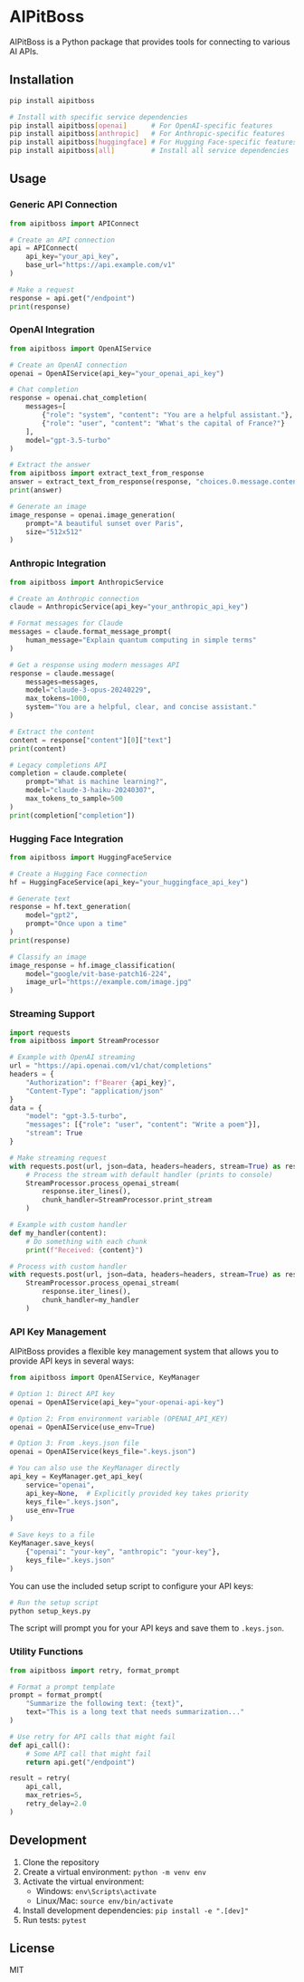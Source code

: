 # AIPitBoss

AIPitBoss is a Python package that provides tools for connecting to various AI APIs.

## Installation

```bash
pip install aipitboss

# Install with specific service dependencies
pip install aipitboss[openai]      # For OpenAI-specific features
pip install aipitboss[anthropic]   # For Anthropic-specific features
pip install aipitboss[huggingface] # For Hugging Face-specific features
pip install aipitboss[all]         # Install all service dependencies
```

## Usage

### Generic API Connection

```python
from aipitboss import APIConnect

# Create an API connection
api = APIConnect(
    api_key="your_api_key",
    base_url="https://api.example.com/v1"
)

# Make a request
response = api.get("/endpoint")
print(response)
```

### OpenAI Integration

```python
from aipitboss import OpenAIService

# Create an OpenAI connection
openai = OpenAIService(api_key="your_openai_api_key")

# Chat completion
response = openai.chat_completion(
    messages=[
        {"role": "system", "content": "You are a helpful assistant."},
        {"role": "user", "content": "What's the capital of France?"}
    ],
    model="gpt-3.5-turbo"
)

# Extract the answer
from aipitboss import extract_text_from_response
answer = extract_text_from_response(response, "choices.0.message.content")
print(answer)

# Generate an image
image_response = openai.image_generation(
    prompt="A beautiful sunset over Paris",
    size="512x512"
)
```

### Anthropic Integration

```python
from aipitboss import AnthropicService

# Create an Anthropic connection
claude = AnthropicService(api_key="your_anthropic_api_key")

# Format messages for Claude
messages = claude.format_message_prompt(
    human_message="Explain quantum computing in simple terms"
)

# Get a response using modern messages API
response = claude.message(
    messages=messages,
    model="claude-3-opus-20240229",
    max_tokens=1000,
    system="You are a helpful, clear, and concise assistant."
)

# Extract the content
content = response["content"][0]["text"]
print(content)

# Legacy completions API
completion = claude.complete(
    prompt="What is machine learning?",
    model="claude-3-haiku-20240307",
    max_tokens_to_sample=500
)
print(completion["completion"])
```

### Hugging Face Integration

```python
from aipitboss import HuggingFaceService

# Create a Hugging Face connection
hf = HuggingFaceService(api_key="your_huggingface_api_key")

# Generate text
response = hf.text_generation(
    model="gpt2",
    prompt="Once upon a time"
)
print(response)

# Classify an image
image_response = hf.image_classification(
    model="google/vit-base-patch16-224",
    image_url="https://example.com/image.jpg"
)
```

### Streaming Support

```python
import requests
from aipitboss import StreamProcessor

# Example with OpenAI streaming
url = "https://api.openai.com/v1/chat/completions"
headers = {
    "Authorization": f"Bearer {api_key}",
    "Content-Type": "application/json"
}
data = {
    "model": "gpt-3.5-turbo",
    "messages": [{"role": "user", "content": "Write a poem"}],
    "stream": True
}

# Make streaming request
with requests.post(url, json=data, headers=headers, stream=True) as response:
    # Process the stream with default handler (prints to console)
    StreamProcessor.process_openai_stream(
        response.iter_lines(),
        chunk_handler=StreamProcessor.print_stream
    )

# Example with custom handler
def my_handler(content):
    # Do something with each chunk
    print(f"Received: {content}")

# Process with custom handler
with requests.post(url, json=data, headers=headers, stream=True) as response:
    StreamProcessor.process_openai_stream(
        response.iter_lines(),
        chunk_handler=my_handler
    )
```

### API Key Management

AIPitBoss provides a flexible key management system that allows you to provide API keys in several ways:

```python
from aipitboss import OpenAIService, KeyManager

# Option 1: Direct API key
openai = OpenAIService(api_key="your-openai-api-key")

# Option 2: From environment variable (OPENAI_API_KEY)
openai = OpenAIService(use_env=True)

# Option 3: From .keys.json file
openai = OpenAIService(keys_file=".keys.json")

# You can also use the KeyManager directly
api_key = KeyManager.get_api_key(
    service="openai",
    api_key=None,  # Explicitly provided key takes priority
    keys_file=".keys.json",
    use_env=True
)

# Save keys to a file
KeyManager.save_keys(
    {"openai": "your-key", "anthropic": "your-key"},
    keys_file=".keys.json"
)
```

You can use the included setup script to configure your API keys:

```bash
# Run the setup script
python setup_keys.py
```

The script will prompt you for your API keys and save them to `.keys.json`.

### Utility Functions

```python
from aipitboss import retry, format_prompt

# Format a prompt template
prompt = format_prompt(
    "Summarize the following text: {text}",
    text="This is a long text that needs summarization..."
)

# Use retry for API calls that might fail
def api_call():
    # Some API call that might fail
    return api.get("/endpoint")

result = retry(
    api_call,
    max_retries=5,
    retry_delay=2.0
)
```

## Development

1. Clone the repository
2. Create a virtual environment: `python -m venv env`
3. Activate the virtual environment:
   - Windows: `env\Scripts\activate`
   - Linux/Mac: `source env/bin/activate`
4. Install development dependencies: `pip install -e ".[dev]"`
5. Run tests: `pytest`

## License

MIT 